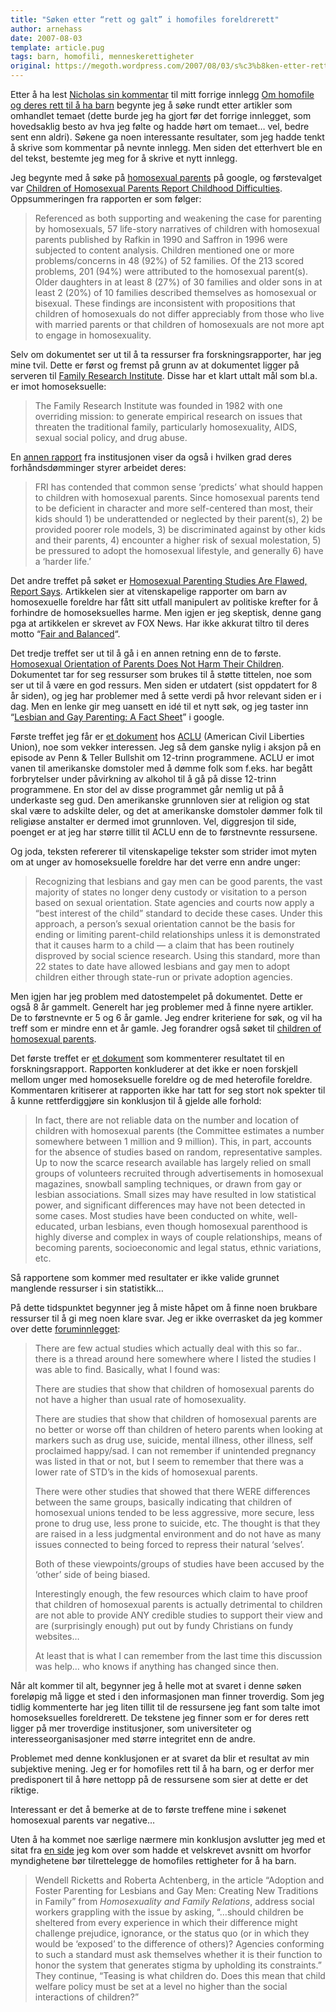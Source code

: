 ```yaml
---
title: "Søken etter “rett og galt” i homofiles foreldrerett"
author: arnehass
date: 2007-08-03
template: article.pug
tags: barn, homofili, menneskerettigheter
original: https://megoth.wordpress.com/2007/08/03/s%c3%b8ken-etter-rett-og-galt-i-homofiles-foreldrerett/
---
```


<p>Etter å ha lest <a href="http://megoth.wordpress.com/2007/07/31/om-homofile-og-deres-rett-til-a-ha-barn/#comment-200">Nicholas  sin kommentar</a> til mitt forrige innlegg <a href="http://megoth.wordpress.com/2007/07/31/om-homofile-og-deres-rett-til-a-ha-barn/">Om homofile og deres rett til å ha barn</a> begynte jeg å søke rundt etter artikler som omhandlet temaet (dette burde jeg ha gjort før det forrige innlegget, som hovedsaklig besto av hva jeg følte og hadde hørt om temaet… vel, bedre sent enn aldri). Søkene ga noen interessante resultater, som jeg hadde tenkt å skrive som kommentar på nevnte innlegg. Men siden det etterhvert ble en del tekst, bestemte jeg meg for å skrive et nytt innlegg.</p>
<span class="more"></span>
<p>Jeg begynte med å søke på <a href="http://www.google.no/search?q=homosexual+parents">homosexual parents</a> på google, og førstevalget var <a href="http://www.familyresearchinst.org/FRI_homokids.html">Children of Homosexual Parents Report Childhood Difficulties</a>. Oppsummeringen fra rapporten er som følger:</p>
<blockquote cite="http://www.familyresearchinst.org/FRI_homokids.html"><p>Referenced as both supporting and weakening the case for parenting by homosexuals, 57 life-story narratives of children with homosexual parents published by Rafkin in 1990 and Saffron in 1996 were subjected to content analysis. Children mentioned one or more problems/concerns in 48 (92%) of 52 families. Of the 213 scored problems, 201 (94%) were attributed to the homosexual parent(s). Older daughters in at least 8 (27%) of 30 families and older sons in at least 2 (20%) of 10 families described themselves as homosexual or bisexual. These findings are inconsistent with propositions that children of homosexuals do not differ appreciably from those who live with married parents or that children of homosexuals are not more apt to engage in homosexuality.</p></blockquote>
<p>Selv om dokumentet ser ut til å ta ressurser fra forskningsrapporter, har jeg mine tvil. Dette er først og fremst på grunn av at dokumentet ligger på serveren til <a href="http://www.familyresearchinst.org/">Family Research Institute</a>. Disse har et klart uttalt mål som bl.a. er imot homoseksuelle:</p>
<blockquote cite="http://www.familyresearchinst.org/"><p>The Family Research Institute was founded in 1982 with one overriding mission: to generate empirical research on issues that threaten the traditional family, particularly homosexuality, AIDS, sexual social policy, and drug abuse.</p></blockquote>
<p>En <a href="http://www.familyresearchinst.org/FRR_01_06.html">annen rapport</a> fra institusjonen viser da også i hvilken grad deres forhåndsdømminger styrer arbeidet deres:</p>
<blockquote cite="http://www.familyresearchinst.org/FRR_01_06.html"><p>FRI has contended that common sense ‘predicts’ what should happen to children with homosexual parents. Since homosexual parents tend to be deficient in character and more self-centered than most, their kids should 1) be underattended or neglected by their parent(s), 2) be provided poorer role models, 3) be discriminated against by other kids and their parents, 4) encounter a higher risk of sexual molestation, 5) be pressured to adopt the homosexual lifestyle, and generally 6) have a ‘harder life.’</p></blockquote>
<p>Det andre treffet på søket er <a href="http://www.foxnews.com/story/0,2933,29901,00.html">Homosexual Parenting Studies Are Flawed, Report Says</a>. Artikkelen sier at vitenskapelige rapporter om barn av homosexuelle foreldre har fått sitt utfall manipulert av politiske krefter for å forhindre de homoseksuelles harme. Men igjen er jeg skeptisk, denne gang pga at artikkelen er skrevet av FOX News. Har ikke akkurat tiltro til deres motto “<a href="http://en.wikipedia.org/wiki/Fair_and_Balanced">Fair and Balanced</a>“.</p>
<p>Det tredje treffet ser ut til å gå i en annen retning enn de to første. <a href="http://www.csun.edu/~psy453/harm_n.htm">Homosexual Orientation of Parents Does Not Harm Their Children</a>. Dokumentet tar for seg ressurser som brukes til å støtte tittelen, noe som ser ut til å være en god ressurs. Men siden er utdatert (sist oppdatert for 8 år siden), og jeg har problemer med å sette verdi på hvor relevant siden er i dag. Men en lenke gir meg uansett en idé til et nytt søk, og jeg taster inn “<a href="http://www.google.no/search?q=Lesbian+and+Gay+Parenting%3A+A+Fact+Sheet">Lesbian and Gay Parenting: A Fact Sheet</a>” i google.</p>
<p>Første treffet jeg får er <a href="http://www.aclu.org/lgbt/parenting/11824res19990406.html">et dokument</a> hos <a href="http://www.aclu.org/">ACLU</a> (American Civil Liberties Union), noe som vekker interessen. Jeg så dem ganske nylig i aksjon på en episode av Penn &amp; Teller Bullshit om 12-trinn programmene. ACLU er imot vanen til amerikanske domstoler med å dømme folk som f.eks. har begått forbrytelser under påvirkning av alkohol til å gå på disse 12-trinn programmene. En stor del av disse programmet går nemlig ut på å underkaste seg gud. Den amerikanske grunnloven sier at religion og stat skal være to adskilte deler, og det at amerikanske domstoler dømmer folk til religiøse anstalter er dermed imot grunnloven. Vel, diggresjon til side, poenget er at jeg har større tillit til ACLU enn de to førstnevnte ressursene.</p>
<p>Og joda, teksten refererer til vitenskapelige tekster som strider imot myten om at unger av homoseksuelle foreldre har det verre enn andre unger:</p>
<blockquote><p>Recognizing that lesbians and gay men can be good parents, the vast majority of states no longer deny custody or visitation to a person based on sexual orientation. State agencies and courts now apply a “best interest of the child” standard to decide these cases. Under this approach, a person’s sexual orientation cannot be the basis for ending or limiting parent-child relationships unless it is demonstrated that it causes harm to a child — a claim that has been routinely disproved by social science research. Using this standard, more than 22 states to date have allowed lesbians and gay men to adopt children either through state-run or private adoption agencies.</p></blockquote>
<p>Men igjen har jeg problem med datostempelet på dokumentet. Dette er også 8 år gammelt. Generelt har jeg problemer med å finne nyere artikler. De to førstnevnte er 5 og 6 år gamle. Jeg endrer kriteriene for søk, og vil ha treff som er mindre enn et år gamle. Jeg forandrer også søket til <a href="http://www.google.no/search?as_q=children+of+homosexual+parents&amp;as_qdr=y">children of homosexual parents</a>.</p>
<p>Det første treffet er <a href="http://pediatrics.aappublications.org/cgi/content/full/110/2/419-a?ck=nck">et dokument</a> som kommenterer resultatet til en forskningsrapport. Rapporten konkluderer at det ikke er noen forskjell mellom unger med homoseksuelle foreldre og de med heterofile foreldre. Kommentaren kritiserer at rapporten ikke har tatt for seg stort nok spekter til å kunne rettferdiggjøre sin konklusjon til å gjelde alle forhold:</p>
<blockquote><p>In fact, there are not reliable data on the number and location of children with homosexual parents (the Committee estimates a number somewhere between 1 million and 9 million). This, in part, accounts for the absence of studies based on random, representative samples. Up to now the scarce research available has largely relied on small groups of volunteers recruited through advertisements in homosexual magazines, snowball sampling techniques, or drawn from gay or lesbian associations. Small sizes may have resulted in low statistical power, and significant differences may have not been detected in some cases. Most studies have been conducted on white, well-educated, urban lesbians, even though homosexual parenthood is highly diverse and complex in ways of couple relationships, means of becoming parents, socioeconomic and legal status, ethnic variations, etc.</p></blockquote>
<p>Så rapportene som kommer med resultater er ikke valide grunnet manglende ressurser i sin statistikk…</p>
<p>På dette tidspunktet begynner jeg å miste håpet om å finne noen brukbare ressurser til å gi meg noen klare svar. Jeg er ikke overrasket da jeg kommer over dette <a href="http://www.atheistnetwork.com/viewtopic.php?=&amp;p=332480">foruminnlegget</a>:</p>
<blockquote><p>There are few actual studies which actually deal with this so far.. there is a thread around here somewhere where I listed the studies I was able to find. Basically, what I found was:</p>
<p>There are studies that show that children of homosexual parents do not have a higher than usual rate of homosexuality.</p>
<p>There are studies that show that children of homosexual parents are no better or worse off than children of hetero parents when looking at markers such as drug use, suicide, mental illness, other illness, self proclaimed happy/sad. I can not remember if unintended pregnancy was listed in that or not, but I seem to remember that there was a lower rate of STD’s in the kids of homosexual parents.</p>
<p>There were other studies that showed that there WERE differences between the same groups, basically indicating that children of homosexual unions tended to be less aggressive, more secure, less prone to drug use, less prone to suicide, etc. The thought is that they are raised in a less judgmental environment and do not have as many issues connected to being forced to repress their natural ‘selves’.</p>
<p>Both of these viewpoints/groups of studies have been accused by the ‘other’ side of being biased.</p>
<p>Interestingly enough, the few resources which claim to have proof that children of homosexual parents is actually detrimental to children are not able to provide ANY credible studies to support their view and are (surprisingly enough) put out by fundy Christians on fundy websites…</p>
<p>At least that is what I can remember from the last time this discussion was help… who knows if anything has changed since then.</p></blockquote>
<p>Når alt kommer til alt, begynner jeg å helle mot at svaret i denne søken foreløpig må ligge et sted i den informasjonen man finner troverdig. Som jeg tidlig kommenterte har jeg liten tillit til de ressursene jeg fant som talte imot homoseksuelles foreldrerett. De tekstene jeg finner som er for deres rett ligger på mer troverdige institusjoner, som universiteter og interesseorganisasjoner med større integritet enn de andre.</p>
<p>Problemet med denne konklusjonen er at svaret da blir et resultat av min subjektive mening. Jeg er for homofiles rett til å ha barn, og er derfor mer predisponert til å høre nettopp på de ressursene som sier at dette er det riktige.</p>
<p>Interessant er det å bemerke at de to første treffene mine i søkenet homosexual parents var negative…</p>
<p>Uten å ha kommet noe særlige nærmere min konklusjon avslutter jeg med et sitat fra <a href="http://www.childwelfare.gov/pubs/f_gay/f_gayb.cfm">en side</a> jeg kom over som hadde et velskrevet avsnitt om hvorfor myndighetene bør tilrettelegge de homofiles rettigheter for å ha barn.</p>
<blockquote><p>Wendell Ricketts and Roberta Achtenberg, in the article “Adoption and Foster Parenting for Lesbians and Gay Men: Creating New Traditions in Family” from <em>Homosexuality and Family Relations</em>, address social workers grappling with the issue by asking, “…should children be sheltered from every experience in which their difference might challenge prejudice, ignorance, or the status quo (or in which they would be ‘exposed’ to the difference of others)? Agencies conforming to such a standard must ask themselves whether it is their function to honor the system that generates stigma by upholding its constraints.” They continue, “Teasing is what children do. Does this mean that child welfare policy must be set at a level no higher than the social interactions of children?”</p></blockquote>
